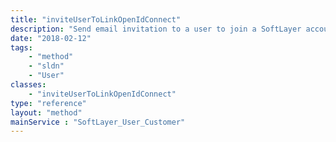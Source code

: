 ```yaml
---
title: "inviteUserToLinkOpenIdConnect"
description: "Send email invitation to a user to join a SoftLayer account and authenticate with OpenIdConnect. Throws an exception on error. "
date: "2018-02-12"
tags:
    - "method"
    - "sldn"
    - "User"
classes:
    - "inviteUserToLinkOpenIdConnect"
type: "reference"
layout: "method"
mainService : "SoftLayer_User_Customer"
---
```

